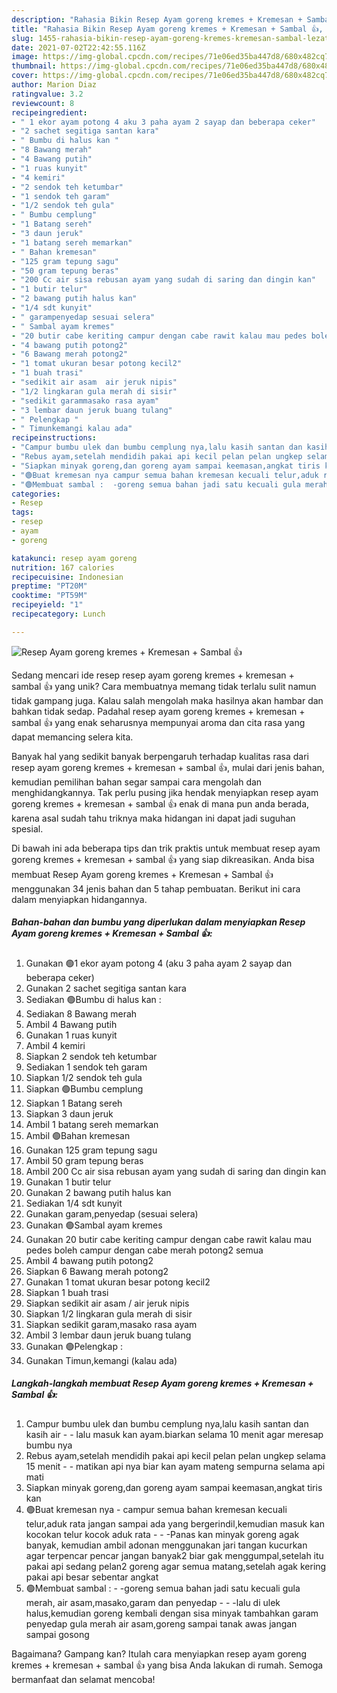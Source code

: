 ```yaml
---
description: "Rahasia Bikin Resep Ayam goreng kremes + Kremesan + Sambal 👍, Lezat"
title: "Rahasia Bikin Resep Ayam goreng kremes + Kremesan + Sambal 👍, Lezat"
slug: 1455-rahasia-bikin-resep-ayam-goreng-kremes-kremesan-sambal-lezat
date: 2021-07-02T22:42:55.116Z
image: https://img-global.cpcdn.com/recipes/71e06ed35ba447d8/680x482cq70/resep-ayam-goreng-kremes-kremesan-sambal-👍-foto-resep-utama.jpg
thumbnail: https://img-global.cpcdn.com/recipes/71e06ed35ba447d8/680x482cq70/resep-ayam-goreng-kremes-kremesan-sambal-👍-foto-resep-utama.jpg
cover: https://img-global.cpcdn.com/recipes/71e06ed35ba447d8/680x482cq70/resep-ayam-goreng-kremes-kremesan-sambal-👍-foto-resep-utama.jpg
author: Marion Diaz
ratingvalue: 3.2
reviewcount: 8
recipeingredient:
- " 1 ekor ayam potong 4 aku 3 paha ayam 2 sayap dan beberapa ceker"
- "2 sachet segitiga santan kara"
- " Bumbu di halus kan "
- "8 Bawang merah"
- "4 Bawang putih"
- "1 ruas kunyit"
- "4 kemiri"
- "2 sendok teh ketumbar"
- "1 sendok teh garam"
- "1/2 sendok teh gula"
- " Bumbu cemplung"
- "1 Batang sereh"
- "3 daun jeruk"
- "1 batang sereh memarkan"
- " Bahan kremesan"
- "125 gram tepung sagu"
- "50 gram tepung beras"
- "200 Cc air sisa rebusan ayam yang sudah di saring dan dingin kan"
- "1 butir telur"
- "2 bawang putih halus kan"
- "1/4 sdt kunyit"
- " garampenyedap sesuai selera"
- " Sambal ayam kremes"
- "20 butir cabe keriting campur dengan cabe rawit kalau mau pedes boleh campur dengan cabe merah potong2 semua"
- "4 bawang putih potong2"
- "6 Bawang merah potong2"
- "1 tomat ukuran besar potong kecil2"
- "1 buah trasi"
- "sedikit air asam  air jeruk nipis"
- "1/2 lingkaran gula merah di sisir"
- "sedikit garammasako rasa ayam"
- "3 lembar daun jeruk buang tulang"
- " Pelengkap "
- " Timunkemangi kalau ada"
recipeinstructions:
- "Campur bumbu ulek dan bumbu cemplung nya,lalu kasih santan dan kasih air   lalu masuk kan ayam.biarkan selama 10 menit agar meresap bumbu nya"
- "Rebus ayam,setelah mendidih pakai api kecil pelan pelan ungkep selama 15 menit   matikan api nya biar kan ayam mateng sempurna selama api mati"
- "Siapkan minyak goreng,dan goreng ayam sampai keemasan,angkat tiris kan"
- "🟢Buat kremesan nya campur semua bahan kremesan kecuali telur,aduk rata jangan sampai ada yang bergerindil,kemudian masuk kan kocokan telur kocok aduk rata   -Panas kan minyak goreng agak banyak, kemudian ambil adonan menggunakan jari tangan kucurkan agar terpencar pencar jangan banyak2 biar gak menggumpal,setelah itu pakai api sedang pelan2 goreng agar semua matang,setelah agak kering pakai api besar sebentar angkat"
- "🟢Membuat sambal :  -goreng semua bahan jadi satu kecuali gula merah, air asam,masako,garam dan penyedap   -lalu di ulek halus,kemudian goreng kembali dengan sisa minyak tambahkan garam penyedap gula merah air asam,goreng sampai tanak awas jangan sampai gosong"
categories:
- Resep
tags:
- resep
- ayam
- goreng

katakunci: resep ayam goreng 
nutrition: 167 calories
recipecuisine: Indonesian
preptime: "PT20M"
cooktime: "PT59M"
recipeyield: "1"
recipecategory: Lunch

---
```



![Resep Ayam goreng kremes + Kremesan + Sambal 👍](https://img-global.cpcdn.com/recipes/71e06ed35ba447d8/680x482cq70/resep-ayam-goreng-kremes-kremesan-sambal-👍-foto-resep-utama.jpg)

Sedang mencari ide resep resep ayam goreng kremes + kremesan + sambal 👍 yang unik? Cara membuatnya memang tidak terlalu sulit namun tidak gampang juga. Kalau salah mengolah maka hasilnya akan hambar dan bahkan tidak sedap. Padahal resep ayam goreng kremes + kremesan + sambal 👍 yang enak seharusnya mempunyai aroma dan cita rasa yang dapat memancing selera kita.



Banyak hal yang sedikit banyak berpengaruh terhadap kualitas rasa dari resep ayam goreng kremes + kremesan + sambal 👍, mulai dari jenis bahan, kemudian pemilihan bahan segar sampai cara mengolah dan menghidangkannya. Tak perlu pusing jika hendak menyiapkan resep ayam goreng kremes + kremesan + sambal 👍 enak di mana pun anda berada, karena asal sudah tahu triknya maka hidangan ini dapat jadi suguhan spesial.


Di bawah ini ada beberapa tips dan trik praktis untuk membuat resep ayam goreng kremes + kremesan + sambal 👍 yang siap dikreasikan. Anda bisa membuat Resep Ayam goreng kremes + Kremesan + Sambal 👍 menggunakan 34 jenis bahan dan 5 tahap pembuatan. Berikut ini cara dalam menyiapkan hidangannya.

<!--inarticleads1-->

##### Bahan-bahan dan bumbu yang diperlukan dalam menyiapkan Resep Ayam goreng kremes + Kremesan + Sambal 👍:

1. Gunakan  🟢1 ekor ayam potong 4 (aku 3 paha ayam 2 sayap dan beberapa ceker)
1. Gunakan 2 sachet segitiga santan kara
1. Sediakan  🟢Bumbu di halus kan :
1. Sediakan 8 Bawang merah
1. Ambil 4 Bawang putih
1. Gunakan 1 ruas kunyit
1. Ambil 4 kemiri
1. Siapkan 2 sendok teh ketumbar
1. Sediakan 1 sendok teh garam
1. Siapkan 1/2 sendok teh gula
1. Siapkan  🟢Bumbu cemplung
1. Siapkan 1 Batang sereh
1. Siapkan 3 daun jeruk
1. Ambil 1 batang sereh memarkan
1. Ambil  🟢Bahan kremesan
1. Gunakan 125 gram tepung sagu
1. Ambil 50 gram tepung beras
1. Ambil 200 Cc air sisa rebusan ayam yang sudah di saring dan dingin kan
1. Gunakan 1 butir telur
1. Gunakan 2 bawang putih halus kan
1. Sediakan 1/4 sdt kunyit
1. Gunakan  garam,penyedap (sesuai selera)
1. Gunakan  🟢Sambal ayam kremes
1. Gunakan 20 butir cabe keriting campur dengan cabe rawit kalau mau pedes boleh campur dengan cabe merah potong2 semua
1. Ambil 4 bawang putih potong2
1. Siapkan 6 Bawang merah potong2
1. Gunakan 1 tomat ukuran besar potong kecil2
1. Siapkan 1 buah trasi
1. Siapkan sedikit air asam / air jeruk nipis
1. Siapkan 1/2 lingkaran gula merah di sisir
1. Siapkan sedikit garam,masako rasa ayam
1. Ambil 3 lembar daun jeruk buang tulang
1. Gunakan  🟢Pelengkap :
1. Gunakan  Timun,kemangi (kalau ada)




<!--inarticleads2-->

##### Langkah-langkah membuat Resep Ayam goreng kremes + Kremesan + Sambal 👍:

1. Campur bumbu ulek dan bumbu cemplung nya,lalu kasih santan dan kasih air  -  - lalu masuk kan ayam.biarkan selama 10 menit agar meresap bumbu nya
1. Rebus ayam,setelah mendidih pakai api kecil pelan pelan ungkep selama 15 menit  -  - matikan api nya biar kan ayam mateng sempurna selama api mati
1. Siapkan minyak goreng,dan goreng ayam sampai keemasan,angkat tiris kan
1. 🟢Buat kremesan nya - campur semua bahan kremesan kecuali telur,aduk rata jangan sampai ada yang bergerindil,kemudian masuk kan kocokan telur kocok aduk rata  -  - -Panas kan minyak goreng agak banyak, kemudian ambil adonan menggunakan jari tangan kucurkan agar terpencar pencar jangan banyak2 biar gak menggumpal,setelah itu pakai api sedang pelan2 goreng agar semua matang,setelah agak kering pakai api besar sebentar angkat
1. 🟢Membuat sambal :  - -goreng semua bahan jadi satu kecuali gula merah, air asam,masako,garam dan penyedap  -  - -lalu di ulek halus,kemudian goreng kembali dengan sisa minyak tambahkan garam penyedap gula merah air asam,goreng sampai tanak awas jangan sampai gosong




Bagaimana? Gampang kan? Itulah cara menyiapkan resep ayam goreng kremes + kremesan + sambal 👍 yang bisa Anda lakukan di rumah. Semoga bermanfaat dan selamat mencoba!
